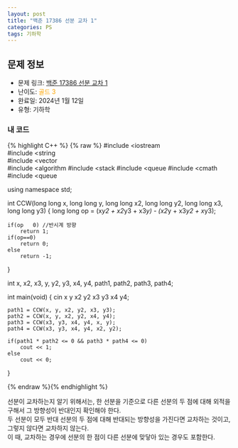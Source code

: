 ```yaml
---
layout: post
title: "백준 17386 선분 교차 1"
categories: PS
tags: 기하학
---
```


## 문제 정보
- 문제 링크: [백준 17386 선분 교차 1](https://www.acmicpc.net/problem/17386)
- 난이도: <span style="color:#FFA500">골드 3</span>
- 완료일: 2024년 1월 12일
- 유형: 기하학

### 내 코드

{% highlight C++ %} {% raw %}
#include <iostream	
#include <string	
#include <vector	
#include <algorithm	
#include <stack	
#include <queue	
#include <cmath	
#include <queue	

using namespace std;

int CCW(long long x, long long y, long long x2, long long y2, long long x3, long long y3)
{
	long long op = (x*y2 + x2*y3 + x3*y) - (x2*y + x3*y2 + x*y3);
	
	if(op	0) //반시계 방향
		return 1;
	if(op==0)
		return 0;
	else
		return -1;
}

int x, x2, x3, y, y2, y3, x4, y4, path1, path2, path3, path4;

int main(void)
{
	cin 		 x 		 y 		 x2 		 y2 		 x3 		 y3 		 x4 		 y4;
	
	path1 = CCW(x, y, x2, y2, x3, y3);
	path2 = CCW(x, y, x2, y2, x4, y4);
	path3 = CCW(x3, y3, x4, y4, x, y);
	path4 = CCW(x3, y3, x4, y4, x2, y2);
	
	if(path1 * path2 <= 0 && path3 * path4 <= 0)
		cout << 1;
	else
		cout << 0;
}

{% endraw %}{% endhighlight %}

선분이 교차하는지 알기 위해서는, 한 선분을 기준으로 다른 선분의 두 점에 대해 외적을 구해서 그 방향성이 반대인지 확인해야 한다.  
두 선분이 모두 반대 선분의 두 점에 대해 반대되는 방향성을 가진다면 교차하는 것이고, 그렇지 않다면 교차하지 않는다.  
이 때, 교차하는 경우에 선분의 한 점이 다른 선분에 맞닿아 있는 경우도 포함한다.  
  
  
  

